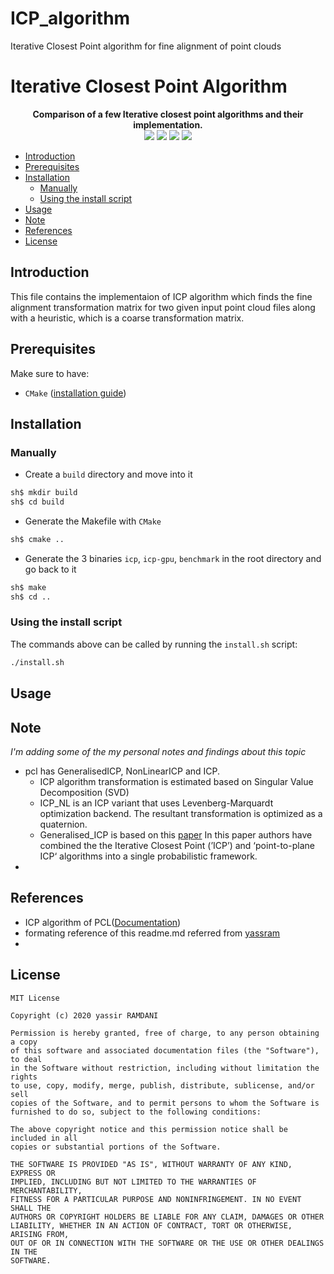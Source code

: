 # ICP_algorithm
Iterative Closest Point algorithm for fine alignment of point clouds

# Iterative Closest Point Algorithm
<p align="center">
 <strong>Comparison of a few Iterative closest point algorithms and their implementation.</strong> 
  <br>
    <img src="https://img.shields.io/badge/C++-orange.svg"/>
    <img src="https://img.shields.io/badge/CMake-brightgreen.svg"/>
    <img src="https://img.shields.io/badge/PCL-ff69b4.svg"/>
    <img src="https://img.shields.io/badge/ICP-blue.svg"/>
  <br>
</p>

- [Introduction](#introduction)
- [Prerequisites](#prerequisites)
- [Installation](#installation)
    - [Manually](#manually)
    - [Using the install script](#using-the-install-script)
- [Usage](#usage)
- [Note](#note)
- [References](#references)
- [License](#license)


## Introduction
This file contains the implementaion of ICP algorithm which finds the fine alignment transformation matrix for two given input point cloud files along with a heuristic, which is a coarse transformation matrix.

## Prerequisites

Make sure to have:
- `CMake` ([installation guide](https://cmake.org/install/))

## Installation
### Manually
- Create a `build` directory and move into it
``` sh
sh$ mkdir build
sh$ cd build
```
- Generate the Makefile with `CMake`
``` sh
sh$ cmake ..
```
- Generate the 3 binaries `icp`, `icp-gpu`, `benchmark` in the root directory and go back to it
``` sh
sh$ make
sh$ cd ..
```

### Using the install script
The commands above can be called by running the `install.sh` script:
``` sh
./install.sh
```


## Usage

## Note
*I'm adding some of the my personal notes and findings about this topic*
- pcl has GeneralisedICP, NonLinearICP and ICP. 
  - ICP algorithm transformation is estimated based on Singular Value Decomposition (SVD)
  - ICP_NL is an ICP variant that uses Levenberg-Marquardt optimization backend. The resultant transformation is optimized as a quaternion.
  - Generalised_ICP is based on this [paper](http://www.robots.ox.ac.uk/~avsegal/resources/papers/Generalized_ICP.pdf) In this paper authors have combined     the the Iterative Closest Point (’ICP’) and ‘point-to-plane ICP‘ algorithms into a single probabilistic framework.
- 


## References
- ICP algorithm of PCL([Documentation](https://pointclouds.org/documentation/classpcl_1_1_iterative_closest_point.html))
- formating reference of this readme.md referred from [yassram](https://github.com/yassram/iterative-closest-point#readme)  
- 

## License
```
MIT License

Copyright (c) 2020 yassir RAMDANI

Permission is hereby granted, free of charge, to any person obtaining a copy
of this software and associated documentation files (the "Software"), to deal
in the Software without restriction, including without limitation the rights
to use, copy, modify, merge, publish, distribute, sublicense, and/or sell
copies of the Software, and to permit persons to whom the Software is
furnished to do so, subject to the following conditions:

The above copyright notice and this permission notice shall be included in all
copies or substantial portions of the Software.

THE SOFTWARE IS PROVIDED "AS IS", WITHOUT WARRANTY OF ANY KIND, EXPRESS OR
IMPLIED, INCLUDING BUT NOT LIMITED TO THE WARRANTIES OF MERCHANTABILITY,
FITNESS FOR A PARTICULAR PURPOSE AND NONINFRINGEMENT. IN NO EVENT SHALL THE
AUTHORS OR COPYRIGHT HOLDERS BE LIABLE FOR ANY CLAIM, DAMAGES OR OTHER
LIABILITY, WHETHER IN AN ACTION OF CONTRACT, TORT OR OTHERWISE, ARISING FROM,
OUT OF OR IN CONNECTION WITH THE SOFTWARE OR THE USE OR OTHER DEALINGS IN THE
SOFTWARE.
```
